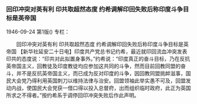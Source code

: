 ### 回印冲突对英有利  印共取超然态度  约希调解印回失败后称印度斗争目标是英帝国

1946-09-24
第1版()
专栏：

　　回印冲突对英有利
    印共取超然态度
    约希调解印回失败后称印度斗争目标是英帝国
    【新华社延安二十日电】印度共产党总书记约希，最近就印回流血冲突发表印共的态度说：“印共对此拟置身事外。”约希说：“印度真正的奋斗目标，乃在反抗英帝国主义，回教徒及印度教徒均应参加这共同的斗争，然而目前回教同盟的奋斗，并不是反抗英帝国主义，而已成为反对印度的斗争，因回教同盟挑衅滋事，国民大会党乃得利用英国刺刀以维持法律与治安。回盟领袖此举实愚不可及，回盟发动内战，使国民大会党获一借口得以投入总督府，出而组织临时政府，此正为英国所求之不得者。”按约希系于调停回印冲突失败后作此声明。
